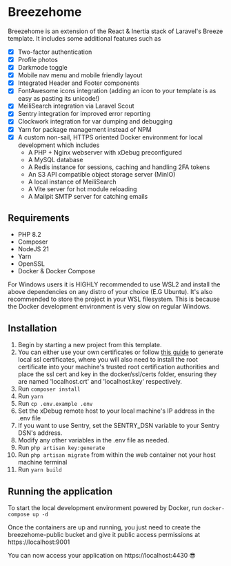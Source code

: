 # Breezehome
Breezehome is an extension of the React & Inertia stack of Laravel's Breeze template. It includes some additional features such as
- [x] Two-factor authentication
- [x] Profile photos
- [x] Darkmode toggle
- [x] Mobile nav menu and mobile friendly layout
- [x] Integrated Header and Footer components
- [x] FontAwesome icons integration (adding an icon to your template is as easy as pasting its unicode!)
- [x] MeiliSearch integration via Laravel Scout
- [x] Sentry integration for improved error reporting
- [x] Clockwork integration for var dumping and debugging
- [x] Yarn for package management instead of NPM
- [x] A custom non-sail, HTTPS oriented Docker environment for local development which includes
    - A PHP + Nginx webserver with xDebug preconfigured
    - A MySQL database
    - A Redis instance for sessions, caching and handling 2FA tokens
    - An S3 API compatible object storage server (MinIO)
    - A local instance of MeiliSearch
    - A Vite server for hot module reloading
    - A Mailpit SMTP server for catching emails

## Requirements
- PHP 8.2
- Composer
- NodeJS 21
- Yarn
- OpenSSL
- Docker & Docker Compose

For Windows users it is HIGHLY recommended to use WSL2 and install the above dependencies on any distro of your choice (E.G Ubuntu). It's also recommended to store the project in your WSL filesystem. This is because the Docker development environment is very slow on regular Windows.

## Installation
1. Begin by starting a new project from this template.
2. You can either use your own certificates or follow [this guide](https://gist.github.com/cecilemuller/9492b848eb8fe46d462abeb26656c4f8) to generate local ssl certificates, where you will also need to install the root certificate into your machine's trusted root certification authorities and place the ssl cert and key in the docker/ssl/certs folder, ensuring they are named 'localhost.crt' and 'localhost.key' respectively.
3. Run `composer install`
4. Run `yarn`
5. Run `cp .env.example .env`
6. Set the xDebug remote host to your local machine's IP address in the .env file
7. If you want to use Sentry, set the SENTRY_DSN variable to your Sentry DSN's address. 
8. Modify any other variables in the .env file as needed.
9. Run `php artisan key:generate`
10. Run `php artisan migrate` from within the web container not your host machine terminal
11. Run `yarn build`

## Running the application
To start the local development environment powered by Docker, run `docker-compose up -d`

Once the containers are up and running, you just need to create the breezehome-public bucket and give it public access permissions at https://localhost:9001

You can now access your application on https://localhost:4430 😎
